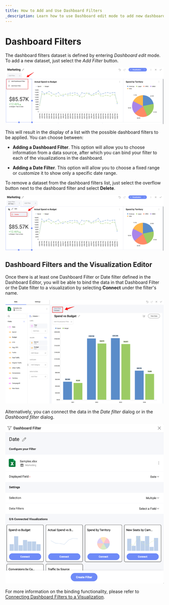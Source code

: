 ```yaml
---
title: How to Add and Use Dashboard Filters  
_description: Learn how to use Dashboard edit mode to add new dashboard filters in Reveal.
---
```


# Dashboard Filters

The dashboard filters dataset is defined by entering *Dashboard edit*
mode. To add a new dataset, just select the *Add Filter* button.

![List of different filter options for dashboards](images/filter-options-dashboard.png)

This will result in the display of a list with the possible dashboard
filters to be applied. You can choose between:

  - **Adding a Dashboard Filter**. This option will allow you to choose
    information from a data source, after which you can bind your filter
    to each of the visualizations in the dashboard.

  - **Adding a Date Filter**. This option will allow you to choose a
    fixed range or customize it to show only a specific date range.

To remove a dataset from the dashboard filters list, just select the
overflow button next to the dashboard filter and select **Delete**.

![Removing a dashboard filter with the delete option](images/delete-filter-option.png)

## Dashboard Filters and the Visualization Editor

Once there is at least one Dashboard Filter or Date filter defined in the Dashboard
Editor, you will be able to bind the data in that Dashboard Filter or the Date filter to a
visualization by selecting **Connect** under the filter's name. 

![Connecting to a dashboard filter in the visualization editor](images/dashboard-filter-connection-option-visualization-editor.png)

Alternatively, you can connect the data in the *Date filter* dialog or in the *Dashboard filter* dialog.

![A dashboard filter dialog](images/dashboard-filter-dialog-connect-option.png)

For more information on the binding functionality, please refer to
[Connecting Dashboard Filters to a Visualization](filters-connecting.md).
